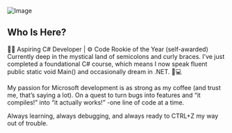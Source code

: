 
 
 ![Image](https://uploads-ssl.webflow.com/62a9e41d28a7ab25849bce9c/62fcab0db38819bef2500673_Is%20image%20processing%20part%20of%20machine%20learning.jpg)

## Who Is Here?

👨‍💻 Aspiring C# Developer | ⚙️ Code Rookie of the Year (self-awarded)
Currently deep in the mystical land of semicolons and curly braces. I’ve just completed a foundational C# course, which means I now speak fluent public static void Main() and occasionally dream in .NET. 🧠💻

My passion for Microsoft development is as strong as my coffee (and trust me, that’s saying a lot). On a quest to turn bugs into features and “it compiles!” into “it actually works!” -one line of code at a time.

Always learning, always debugging, and always ready to CTRL+Z my way out of trouble.
